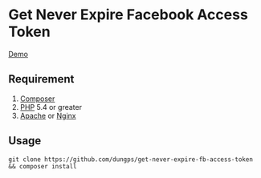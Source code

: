 # Get Never Expire Facebook Access Token

[Demo](https://dungpstools.herokuapp.com/)

## Requirement
1. [Composer](https://getcomposer.org)
2. [PHP](http://php.net/) 5.4 or greater
3. [Apache](https://www.apache.org/) or [Nginx](https://nginx.org/en/)

## Usage

```
git clone https://github.com/dungps/get-never-expire-fb-access-token && composer install
```
